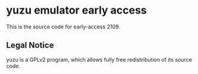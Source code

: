 yuzu emulator early access
=============

This is the source code for early-access 2109.

## Legal Notice

yuzu is a GPLv2 program, which allows fully free redistribution of its source code.